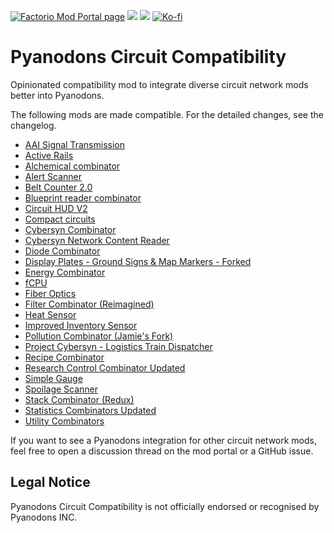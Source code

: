 [![Factorio Mod Portal page](https://img.shields.io/badge/dynamic/json?color=orange&label=Factorio&query=downloads_count&suffix=%20downloads&url=https%3A%2F%2Fmods.factorio.com%2Fapi%2Fmods%2Fpycircuitcompat&style=for-the-badge)](https://mods.factorio.com/mod/pycircuitcompat) [![](https://img.shields.io/github/issues/QuingKhaos/pycircuitcompat/bug?label=Bug%20Reports&style=for-the-badge)](https://github.com/QuingKhaos/pycircuitcompat/issues?q=is%3Aissue%20state%3Aopen%20label%3Abug) [![](https://img.shields.io/github/issues-pr/QuingKhaos/pycircuitcompat?label=Pull%20Requests&style=for-the-badge)](https://github.com/QuingKhaos/pycircuitcompat/pulls) [![Ko-fi](https://img.shields.io/badge/Ko--fi-support%20me-ff5e5b?logo=kofi&logoColor=white&style=for-the-badge)](https://ko-fi.com/quingkhaos)

# Pyanodons Circuit Compatibility

Opinionated compatibility mod to integrate diverse circuit network mods better into Pyanodons.

The following mods are made compatible. For the detailed changes, see the changelog.

- [AAI Signal Transmission](https://mods.factorio.com/mod/aai-signal-transmission)
- [Active Rails](https://mods.factorio.com/mod/Active_Rails)
- [Alchemical combinator](https://mods.factorio.com/mod/alchemical-combinator)
- [Alert Scanner](https://mods.factorio.com/mod/AlertScanner)
- [Belt Counter 2.0](https://mods.factorio.com/mod/beltcounter2)
- [Blueprint reader combinator](https://mods.factorio.com/mod/blueprint_reader)
- [Circuit HUD V2](https://mods.factorio.com/mod/CircuitHUD-V2)
- [Compact circuits](https://mods.factorio.com/mod/compaktcircuit)
- [Cybersyn Combinator](https://mods.factorio.com/mod/cybersyn-combinator)
- [Cybersyn Network Content Reader](https://mods.factorio.com/mod/Cybersyn-Content-Reader)
- [Diode Combinator](https://mods.factorio.com/mod/diode-combinator)
- [Display Plates - Ground Signs & Map Markers - Forked](https://mods.factorio.com/mod/DisplayPlatesForked)
- [Energy Combinator](https://mods.factorio.com/mod/energy-combinator)
- [fCPU](https://mods.factorio.com/mod/fcpu)
- [Fiber Optics](https://mods.factorio.com/mod/fiber-optics)
- [Filter Combinator (Reimagined)](https://mods.factorio.com/mod/filter-combinator-improved)
- [Heat Sensor](https://mods.factorio.com/mod/heat-sensor)
- [Improved Inventory Sensor](https://mods.factorio.com/mod/inventory-sensor-improved)
- [Pollution Combinator (Jamie's Fork)](https://mods.factorio.com/mod/PollutionCombinator-JamieFork)
- [Project Cybersyn - Logistics Train Dispatcher](https://mods.factorio.com/mod/cybersyn)
- [Recipe Combinator](https://mods.factorio.com/mod/recipe_combinator)
- [Research Control Combinator Updated](https://mods.factorio.com/mod/Research_Control_Combinator_Updated)
- [Simple Gauge](https://mods.factorio.com/mod/simple-gauge)
- [Spoilage Scanner](https://mods.factorio.com/mod/spoilage-scanner)
- [Stack Combinator (Redux)](https://mods.factorio.com/mod/stack-combinator-redux)
- [Statistics Combinators Updated](https://mods.factorio.com/mod/statistics-combinator-updated)
- [Utility Combinators](https://mods.factorio.com/mod/utility-combinators-quality)

If you want to see a Pyanodons integration for other circuit network mods, feel free to open a discussion thread on the mod portal or a GitHub issue.

## Legal Notice

Pyanodons Circuit Compatibility is not officially endorsed or recognised by Pyanodons INC.
